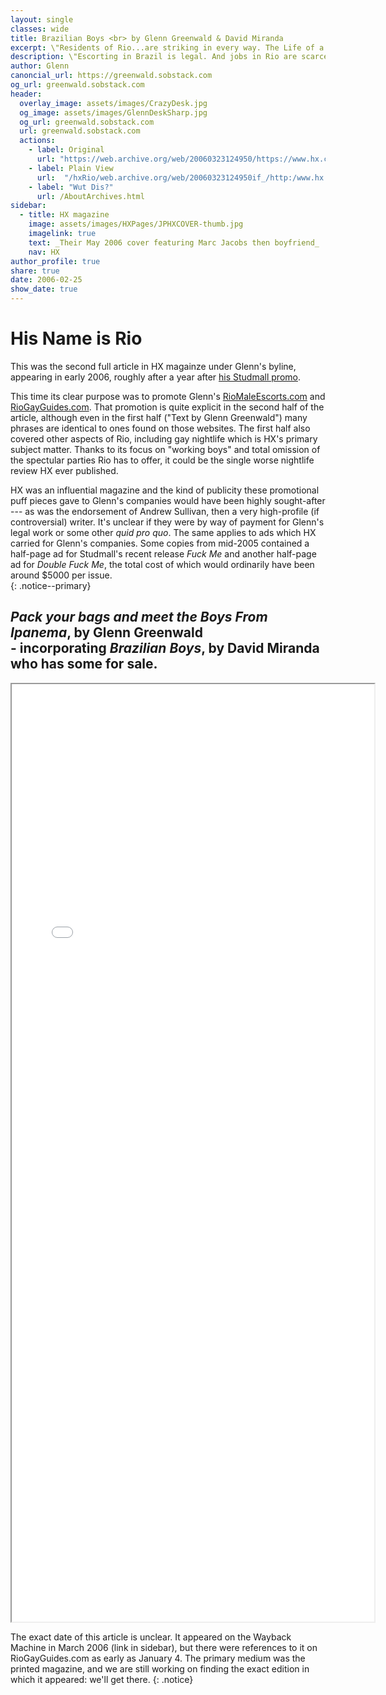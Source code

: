 ```yaml
---
layout: single
classes: wide
title: Brazilian Boys <br> by Glenn Greenwald & David Miranda
excerpt: \"Residents of Rio...are striking in every way. The Life of a Carioca year-round is that of pleasure and relaxation\"
description: \"Escorting in Brazil is legal. And jobs in Rio are scarce.\", they write enthusiastically. 
author: Glenn
canoncial_url: https://greenwald.sobstack.com
og_url: greenwald.sobstack.com
header:
  overlay_image: assets/images/CrazyDesk.jpg
  og_image: assets/images/GlennDeskSharp.jpg
  og_url: greenwald.sobstack.com
  url: greenwald.sobstack.com
  actions:
    - label: Original
      url: "https://web.archive.org/web/20060323124950/https://www.hx.com/features/index.cfm?page=weekly&id=2686&sub_page=weekly"
    - label: Plain View
      url:  "/hxRio/web.archive.org/web/20060323124950if_/http:/www.hx.com/features/indexRio.html"
    - label: "Wut Dis?"
      url: /AboutArchives.html
sidebar:
  - title: HX magazine
    image: assets/images/HXPages/JPHXCOVER-thumb.jpg
    imagelink: true
    text: _Their May 2006 cover featuring Marc Jacobs then boyfriend_
    nav: HX
author_profile: true
share: true
date: 2006-02-25 
show_date: true
---
```


<style type="text/css">
  iframe {
    min-width: 580px;
  }
</style>

# His Name is Rio

This was the second full article in HX magainze under Glenn's byline, appearing in early 2006, roughly after a year after [his Studmall promo](hx.md).  

This time its clear purpose was to promote Glenn's [RioMaleEscorts.com](RioE.md) and [RioGayGuides.com](RioG.md). That promotion is quite explicit in the second half of the article, although even in the first half ("Text by Glenn Greenwald") many phrases are identical to ones found on those websites. The first half also covered other aspects of Rio, including gay nightlife which is HX's primary subject matter. Thanks to its focus on "working boys" and total omission of the spectular parties Rio has to offer, it could be the single worse nightlife review HX ever published.

HX was an influential magazine and the kind of publicity these promotional puff pieces gave to Glenn's companies would have been highly sought-after --- as was the endorsement of Andrew Sullivan, then a very high-profile (if controversial) writer. It's unclear if they were by way of payment for Glenn's legal work or some other _quid pro quo_. The same applies to ads which HX carried for Glenn's companies. Some copies from mid-2005 contained a half-page ad for Studmall's recent release _Fuck Me_ and another half-page ad for _Double Fuck Me_, the total cost of which would ordinarily have been around $5000 per issue.  
{: .notice--primary}

## _Pack your bags and meet the Boys From Ipanema_, by Glenn Greenwald  <br> - incorporating  _Brazilian Boys_, by David Miranda who has some for sale.

<div>
<iframe src="/hxRio/web.archive.org/web/20060323124950if_/http:/www.hx.com/features/indexRio.html" width="100%" height="1500px" allow-forms="false" scrolling="no" id="NameIsRio"></iframe>
</div>

The exact date of this article is unclear. It appeared on the Wayback Machine in March 2006 (link in sidebar),
but there were references to it on RioGayGuides.com as early as January 4.
The primary medium was the printed magazine, and we are still working on finding the exact edition in which it appeared: we'll get there.
{: .notice}

<script>
    // Selecting the iframe element
    var iframe = document.getElementById("NameIsRio");

    // Adjusting the iframe height onload event
    iframe.onload = function(){
        iframe.style.height = iframe.contentWindow.document.body.scrollHeight + 'px';
    }
</script>
